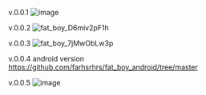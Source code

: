v.0.0.1
![image](https://github.com/user-attachments/assets/3793bed6-8bd5-44ca-b120-640c7689a8f4)




v.0.0.2
![fat_boy_D6miv2pF1h](https://github.com/user-attachments/assets/e4e2cf6a-7b61-4396-90e8-1a46db8fdce4)

v.0.0.3
![fat_boy_7jMwObLw3p](https://github.com/user-attachments/assets/12b8954c-bd4d-4ff3-9334-671b3dfafaa9)

v.0.0.4
android version
https://github.com/farhsrhrs/fat_boy_android/tree/master

v.0.0.5
![image](https://github.com/user-attachments/assets/b0a7f33b-6ce3-4e47-960b-8649a58cfa39)
